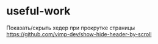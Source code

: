 # useful-work
Показать/скрыть хедер при прокрутке страницы
https://github.com/vimp-dev/show-hide-header-by-scroll
